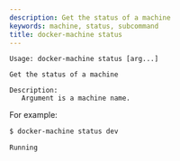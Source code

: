 ```yaml
---
description: Get the status of a machine
keywords: machine, status, subcommand
title: docker-machine status
---
```


```none
Usage: docker-machine status [arg...]

Get the status of a machine

Description:
   Argument is a machine name.
```

For example:

```bash
$ docker-machine status dev

Running
```